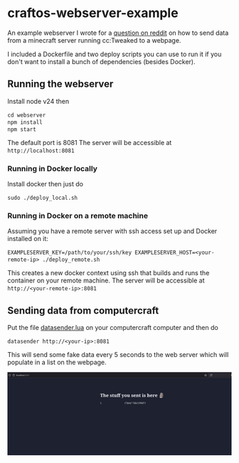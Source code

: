 # craftos-webserver-example

An example webserver I wrote for a [question on reddit](https://www.reddit.com/r/ComputerCraft/comments/1l8nxvj/computercraft_remote_access/) on how to send data from a minecraft server running cc:Tweaked to a webpage.

I included a Dockerfile and two deploy scripts you can use to run it if you don't want to install a bunch of dependencies (besides Docker).

## Running the webserver
Install node v24 then
```
cd webserver
npm install
npm start
```
The default port is 8081
The server will be accessible at `http://localhost:8081`

### Running in Docker locally
Install docker then just do
```
sudo ./deploy_local.sh
```

### Running in Docker on a remote machine
Assuming you have a remote server with ssh access set up and Docker installed on it:
```
EXAMPLESERVER_KEY=/path/to/your/ssh/key EXAMPLESERVER_HOST=<your-remote-ip> ./deploy_remote.sh
```
This creates a new docker context using ssh that builds and runs the container on your remote machine.
The server will be accessible at `http://<your-remote-ip>:8081`

## Sending data from computercraft
Put the file [datasender.lua](/datasender.lua) on your computercraft computer and then do
```
datasender http://<your-ip>:8081
```
This will send some fake data every 5 seconds to the web server which will populate in a list on the webpage.

![the webpage](/images/example_webpage.png "Here's what it looks like")

